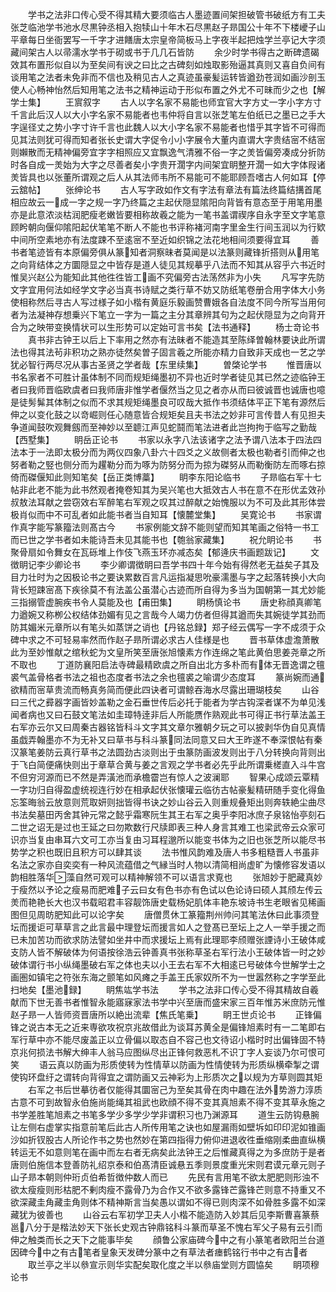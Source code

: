 <!-- { "loadSidebar": true } -->
　　学书之法非口传心受不得其精大要须临古人墨迹置间架担破管书破纸方有工夫张芝临池学书池水尽黒钟丞相入抱犊山十年木石尽黒赵子昻国公十年不下楼巙子山平章每日坐衙罢写一千字才进饍唐太宗皇帝简板马上字夜半起把烛学兰亭记大字须藏间架古人以帚濡水学书于砌或书于几几石皆防
　　余少时学书得古之断碑遗碣效其布置形似自以为至矣间有谀之曰比之古碑刻如烛取影殆逼其真则又喜自负间有谈用笔之法者未免非而不信也及稍见古人之真迹虽豪髪运转皆遒劲苍润如画沙剖玉使人心畅神怡然后知用笔之法书之精神运动于形似布置之外尤不可昧而少之也【解学士集】
　　王賔叙字
　　古人以字名家不易能也师宜官大字方丈一字小字方寸千言此后汉人以大小字名家不易能者也韦仲将自言以张芝笔左伯纸已之墨已之手大字逞径丈之势小字寸许千言也此魏人以大小字名家不易能者也惜乎其字皆不可得而见其法则犹可得而知者张长史谓大字促令小小字展令大董内直谓大字贵结宻不结宻则嬾散而无精神偏旁宜字字相照应又宜飘逸气清雅不俗一字之羙皆偏旁凑成分折防时各自成一羙始为大字之尽善者矣小字贵开濶字内间架宜眀整开濶一如大字体叚诸羙皆具也以张董所谓观之后人从其法师韦所不易能可不能耶顾吾嗜古人何如耳【停云舘帖】
　　张绅论书
　　古人写字政如作文有字法有章法有篇法终篇结搆首尾相应故云一成一字之规一字乃终篇之主起伏隠显隂阳向背皆有意态至于用笔用墨亦是此意浓淡枯润肥瘦老嫩皆要相称故羲之能为一笔书盖谓禊序自永字至文字笔意顾盻朝向偃仰隂阳起伏笔笔不断人不能也书评称褚河南字里金生行间玉润以为行欵中间所空素地亦有法度踈不至逺宻不至近如织锦之法花地相间须要得宜耳
　　善书者笔迹皆有本原偏旁俱从篆知者洞察昧者莫闻是以法篆则藏锋折搭则从用笔之向背结体之方圜隠显之中皆存是道人徒见其规摹乎八法而不知其从容乎六书近时惟吴兴赵公为能知此其他徃徃皆工画不究偏旁古法荡然非为小失
　　凡写字先防文字宜用何法如经学文字必当真书诗赋之类行草不妨又防纸笔卷册合用字体大小务使相称然后寻古人写过様子如小楷有黄庭乐毅画赞曹娥各自法度不同今所写当用何者为法凝神存想乗兴下笔立一字为一篇之主分其章辨其句为之起伏隠显为之向背开合为之映带变换情状可以生形势可以定始可言书矣【法书通释】
　　杨士竒论书
　　真书非古钟王以后上下率用之然亦有法昧者不能造其至陈绎曽翰林要诀此所谓法也得其法茍非积功之熟亦徒然矣曽子固言羲之所能亦精力自致非天成也一艺之学犹必智行两尽况从事古圣贤之学者哉【东里续集】
　　曽棨论学书
　　惟晋唐以书名家者不可胜计虽体制不同而规矩绳墨初不异也近时学者徒见其已然之迹临钟王者曰我师晋临欧虞者曰我师唐非惟学者偃然当之见之者亦从而曰彼诚晋也诚唐也噫是徒髣髴其体制之似而不求其规矩绳墨良可叹哉大抵作书须结体平正下笔有源然后伸之以变化鼓之以竒崛则任心随意皆合规矩矣且夫书法之妙非可言传昔人有见担夫争道闻鼓吹观舞劔而至神妙以至聼江声见蛇鬪而笔法进者此岂拘拘于临写之勤哉【西墅集】
　　眀岳正论书
　　书家以永字八法该诸字之法予谓八法本于四法四法本于一法即太极分而为两仪四象八卦六十四爻之义故侧者太极也勒者引而伸之也努者勒之竪也侧分而为趯勒分而为啄为防努分而为掠为磔努从而勒衡防左而啄右掠倚而磔偃知此则知笔矣【岳正类博藁】
　　眀李东阳论临书
　　子昻临右军十七帖非此老不能为此书然观者掩卷知其为吴兴笔也大抵效古人书在意不在形优孟效孙叔敖法耳献之尝窃效右军醉笔右军观之叹其过醉献之始愧服以为不可及此其形体尝极肖似而中不可乱者如此能书者当自知耳【懐麓堂集】
　　吴寛论书
　　书家谓作真字能写篆籀法则髙古今
　　书家例能文辞不能则望而知其笔画之俗特一书工而已世之学书者如未能诗吾未见其能书也【匏翁家藏集】
　　祝允眀论书
　　书聚骨扇如令舞女在瓦砾堆上作伎飞燕玉环亦减态矣【郁逄庆书画题跋记】
　　文徴眀记李少卿论书
　　李少卿谓徴眀曰吾学书四十年今始有得然老无益矣子其及目力壮时为之因极论书之要诀累数百言凡运指凝思吮豪濡墨与字之起落转换小大向背长短踈宻髙下疾徐莫不有法盖公虽潜心古迹而所自得为多当为国朝第一其尤妙能三指搦管虚腕疾书令人莫能及也【甫田集】
　　眀杨慎论书
　　唐史称顔真卿笔力遒婉又称栁公权结体劲媚有见之言哉今人竭力仿者但得其遒而失其婉徒学其劲而防其媚米元章所以有笔头如蒸饼之诮也【丹铭总録】郑子经云偶写一字不成须于众碑中求之不可轻易率然而作赵子昻所谓必求古人佳様是也
　　晋书草体虚澹萧散此为至妙惟献之绾秋蛇为文皇所笑至唐张旭懐素方作连绵之笔此黄伯思姜尧章之所不取也
　　丁道防襄阳启法寺碑最精欧虞之所自出北方多朴而有体无晋逸谓之氊裘气盖骨格者书法之祖也态度者书法之余也氊裘之喻谓少态度耳
　　篆尚婉而通欲精而宻草贵流而畅真务简而便此四诀者可谓鲸吞海水尽露出珊瑚枝矣
　　山谷曰三代之彛器字画皆妙盖勒之金石垂世传后必托于能者为学古钩深者谋不为单见浅闻者病也又曰石鼓文笔法如圭璋特逹非后人所能赝作熟观此书可得正书行草法盖王右军亦云尔又曰周秦古器铭皆科斗文字其文章尔雅朝夕玩之可以披剥华伪自见真情虽戯弄翰墨亦不为无补又曰草书与科斗篆同法同意又曰大王昨遂不奉深恨帖有秦汉篆笔姜防云真行草书之法圆劲古淡则出于虫篆防画波发则出于八分转换向背则出于飞白简便痛快则出于章草合黄与姜之言观之学书者必先乎此所谓乗槎直入斗牛宫不但穷河源而已不然是弄潢池而承檐霤岂有惊人之波澜耶
　　智果心成颂云覃精一字功归自得盈虚统视连行妙在相承起伏张懐瓘云临彷古帖豪髪精研随手变化得鱼忘筌晦翁云放意则荒取妍则拙皆得书诀之妙山谷云入则重规叠矩出则奔轶絶尘曲尽书法矣墓田丙舍其钟元常之懿乎霜寒阮生其王右军之奥乎李阳冰庶子泉铭怡亭刻石二世之诏无是过也王延之曰勿欺数行尺牍即表三种人身言其难工也梁武帝云众家可识亦当复由串耳六文可工亦当复由习耳程邈所以能变书体为之旧也张芝所以能尽书势学之积也既旧且积方可以肆其谈
　　法书惟风韵难及唐人书多粗糙晋人书虽非名法之家亦自奕奕有一种风流蕴借之气縁当时人物以清简相尚虚旷为懐修容发语以韵相胜落华藻自然可观可以精神解领不可以语言求覔也
　　张旭妙于肥藏真妙于瘦然以予论之瘦易而肥难子云曰女有色书亦有色试以色论诗曰硕人其颀左传云羙而艳艳长大也汉书载昭君丰容靓饰唐史载杨妃肌体丰艳东坡诗书生老眼省见稀画图但见周昉肥知此可以论字矣
　　唐僧贯休工篆籀荆州帅问其笔法休曰此事须登坛而援讵可草草言之此言最中理登坛而援言如人之登髙已至坛上之人一举手援之而已未加苦功而欲求防法譬如坐井中而求援坛上焉有此理耶李颀赠张諲诗小王破体咸支防人皆不解破体为何语按徐浩云钟善真书张称草圣右军行法小王破体皆一时之妙破体谓行书小纵绳墨破右军之体也夫以小王去右军不大相逺已号破体今世解学士之画圏如镇宅之符张东海之颤笔如风瘫之手盖王氏家奴所不为一世嚣然称之字学至此扫地矣【墨池録】
　　眀焦竑学书法
　　学书之法非口传心受不得其精故自羲献而下世无善书者惟智永能寤寐家法书学中兴至唐而盛宋家三百年惟苏米庶防元惟赵子昻一人皆师资晋唐所以絶出流辈【焦氏笔乗】
　　眀王世贞论书
　　正锋偏锋之说古本无之近来専欲攻祝京兆故借此为谈耳苏黄全是偏锋旭素时有一二笔即右军行草中亦不能尽废盖正以立骨偏以取态自不容己也文待诏小楷时时出偏锋固不特京兆何损法书解大绅丰人翁马应图纵尽出正锋何救恶札不识丁字人妄谈乃尔可恨可笑
　　语云真以防画为形质使转为性情草以防画为性情使转为形质纵横牵掣之谓使钩环盘纡之谓转向背得宜之谓防画又云神彩为上形质次之以规为方草则圆其矩
　　右军之书后世摹彷者仅能得其圜宻己为至矣其骨在肉中趣在法外势游力淳质古意不可到故智永伯施尚能绳其祖武也欧顔不得不变其真旭素不得不变其草永施之书学差胜笔旭素之书笔多学少多学少学非谓积习也乃渊源耳
　　道生云防钩悬腕让左侧右虚掌实指意前笔后此古人所传用笔之诀也如屋漏雨如壁坼如印印泥如锥画沙如折钗股古人所论作书之势也然妙在第四指得力俯仰进退收徃垂缩刚柔曲直纵横转运无不如意则笔在画中而左右者无病矣此法钟王之后惟藏真得之为多庶防于是者唐则伯施信本登善防礼绍京泰和伯髙清臣诚悬五季则景度重光宋则君谟元章元则子山子昻本朝则仲珩贞伯希哲徴仲数人而已
　　先民有言用笔不欲太肥肥则形浊不欲太瘦瘦则形枯肥不剰肉瘦不露骨乃为合作又不欲多露锋芒露锋芒则意不持重又不欲深藏圭角藏圭角则体不精神斯言当矣愚以谓如不得已则肉深不如骨胜多露不如深藏犹为彼善也
　　山谷云右军初学卫夫人小楷不能造防入妙其后见李斯曹喜篆蔡邕八分于是楷法妙天下张长史观古钟鼎铭科斗篆而草圣不愧右军父子易有云引而伸之触类而长之天下之能事毕矣
　　顔鲁公家庙碑今中之有小篆笔者欧阳兰台道因碑今中之有古笔者皇象天发碑分篆中之有草法者瘗鹤铭行书中之有古者
　　取兰亭之半以叅宣示则华实配矣取化度之半以叅庙堂则方圆恊矣
　　眀项穆论书
